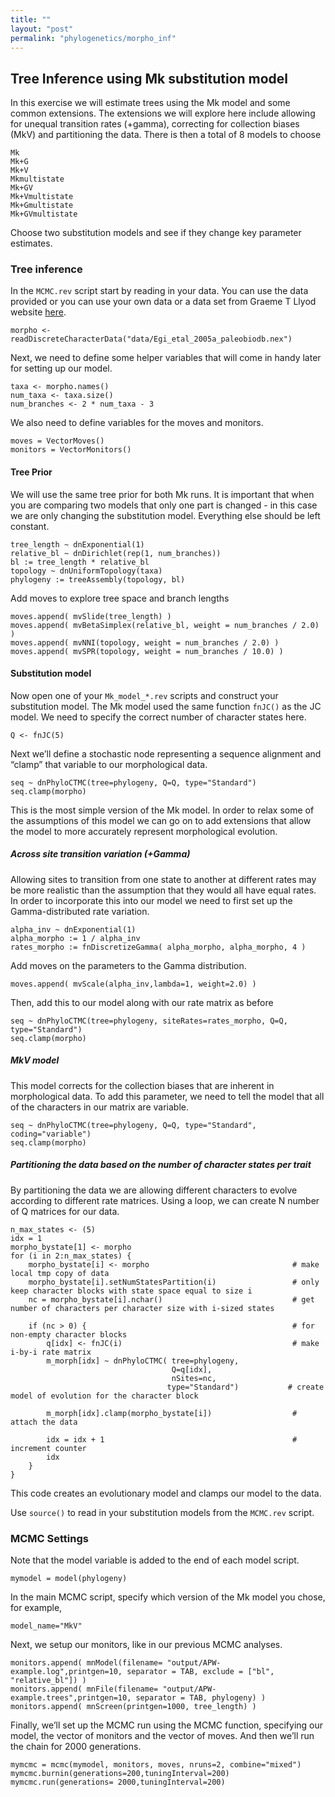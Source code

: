 ```yaml
---
title: ""
layout: "post" 
permalink: "phylogenetics/morpho_inf"
---
```


## Tree Inference using Mk substitution model

In this exercise we will  estimate trees using the Mk model and some common extensions. The extensions we will explore here include allowing for unequal transition rates (+gamma), correcting for collection biases (MkV) and partitioning the data.
There is then a total of 8 models to choose 

```
Mk
Mk+G
Mk+V
Mkmultistate
Mk+GV
Mk+Vmultistate
Mk+Gmultistate
Mk+GVmultistate
```

Choose two substitution models and see if they change key parameter estimates. 
 
### Tree inference

In the `MCMC.rev` script start by reading in your data. You can use the data provided or you can use your own data or a data set from Graeme T Llyod website [here](http://www.graemetlloyd.com/matr.html).

```
morpho <- readDiscreteCharacterData("data/Egi_etal_2005a_paleobiodb.nex")
```

Next, we need to define some helper variables that will come in handy later for setting up our model.

```
taxa <- morpho.names()
num_taxa <- taxa.size()
num_branches <- 2 * num_taxa - 3
```

We also need to define variables for the moves and monitors.

```
moves = VectorMoves()
monitors = VectorMonitors()
```

#### Tree Prior

We will use the same tree prior for both Mk runs. It is important that when you are comparing two models that only one part is changed - in this case we are only changing the substitution model. Everything else should be left constant. 

```
tree_length ~ dnExponential(1)
relative_bl ~ dnDirichlet(rep(1, num_branches))
bl := tree_length * relative_bl
topology ~ dnUniformTopology(taxa)
phylogeny := treeAssembly(topology, bl)

```

Add moves to explore tree space and branch lengths 

```
moves.append( mvSlide(tree_length) )
moves.append( mvBetaSimplex(relative_bl, weight = num_branches / 2.0) )
moves.append( mvNNI(topology, weight = num_branches / 2.0) )
moves.append( mvSPR(topology, weight = num_branches / 10.0) )

```

#### Substitution model

Now open one of your `Mk_model_*.rev` scripts and construct your substitution model.
The Mk model used the same function `fnJC()` as the JC model. We need to specify the correct number of character states here. 

```
Q <- fnJC(5)
```

Next we’ll define a stochastic node representing a sequence alignment and “clamp” that variable to our morphological data.

```
seq ~ dnPhyloCTMC(tree=phylogeny, Q=Q, type="Standard")
seq.clamp(morpho)
```

This is the most simple version of the Mk model. In order to relax some of the assumptions of this model we can go on to add extensions that allow the model to more accurately represent morphological evolution.

##### Across site transition variation (+Gamma)

Allowing sites to transition from one state to another at different rates may be more realistic than the assumption that they would all have equal rates. In order to incorporate this into our model we need to first set up the Gamma-distributed rate variation.

```
alpha_inv ~ dnExponential(1)
alpha_morpho := 1 / alpha_inv
rates_morpho := fnDiscretizeGamma( alpha_morpho, alpha_morpho, 4 ) 
```
Add moves on the parameters to the Gamma distribution.

`moves.append( mvScale(alpha_inv,lambda=1, weight=2.0) )`

Then, add this to our model along with our rate matrix as before

```
seq ~ dnPhyloCTMC(tree=phylogeny, siteRates=rates_morpho, Q=Q, type="Standard")
seq.clamp(morpho)
```

##### MkV model 
This model corrects for the collection biases that are inherent in morphological data. To add this parameter, we need to tell the model that all of the characters in our matrix are variable. 

```
seq ~ dnPhyloCTMC(tree=phylogeny, Q=Q, type="Standard", coding="variable")
seq.clamp(morpho)
```

##### Partitioning the data based on the number of character states per trait 
By partitioning the data we are allowing different characters to evolve according to different rate matrices. Using a loop, we can create N number of Q matrices for our data. 

```
n_max_states <- (5)
idx = 1
morpho_bystate[1] <- morpho
for (i in 2:n_max_states) {
    morpho_bystate[i] <- morpho                                # make local tmp copy of data
    morpho_bystate[i].setNumStatesPartition(i)                 # only keep character blocks with state space equal to size i
    nc = morpho_bystate[i].nchar()                             # get number of characters per character size with i-sized states

    if (nc > 0) {                                              # for non-empty character blocks
        q[idx] <- fnJC(i)                                      # make i-by-i rate matrix
        m_morph[idx] ~ dnPhyloCTMC( tree=phylogeny,
                                    Q=q[idx],
                                    nSites=nc,
                                   type="Standard")           # create model of evolution for the character block

        m_morph[idx].clamp(morpho_bystate[i])                  # attach the data

        idx = idx + 1                                          # increment counter
        idx
    }
}

```

This code creates an evolutionary model and clamps our model to the data. 


Use `source()` to read in your substitution models from the `MCMC.rev` script.

### MCMC Settings 

Note that the model variable is added to the end of each model script.

`mymodel = model(phylogeny)`

In the main MCMC script, specify which version of the Mk model you chose, for example,

`model_name="MkV"`

Next, we setup our monitors, like in our previous MCMC analyses.

```
monitors.append( mnModel(filename= "output/APW-example.log",printgen=10, separator = TAB, exclude = ["bl", "relative_bl"]) )
monitors.append( mnFile(filename= "output/APW-example.trees",printgen=10, separator = TAB, phylogeny) )
monitors.append( mnScreen(printgen=1000, tree_length) )
```

Finally, we’ll set up the MCMC run using the MCMC function, specifying our model, the vector of monitors and the vector of moves. And then we’ll run the chain for 2000 generations.

```
mymcmc = mcmc(mymodel, monitors, moves, nruns=2, combine="mixed")
mymcmc.burnin(generations=200,tuningInterval=200)
mymcmc.run(generations= 2000,tuningInterval=200)

```

